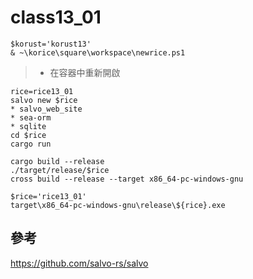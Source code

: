 # class13_01
```
$korust='korust13'
& ~\korice\square\workspace\newrice.ps1
```
> * 在容器中重新開啟
```
rice=rice13_01
salvo new $rice
* salvo_web_site
* sea-orm
* sqlite
cd $rice
cargo run
```
```
cargo build --release
./target/release/$rice
cross build --release --target x86_64-pc-windows-gnu
```
```
$rice='rice13_01'
target\x86_64-pc-windows-gnu\release\${rice}.exe
```
## 參考
https://github.com/salvo-rs/salvo
